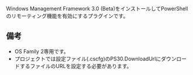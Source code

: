 Windows Management Framework 3.0 (Beta)をインストールしてPowerShellのリモーティング機能を有効にするプラグインです。

備考
-----
* OS Family 2専用です。
* プロジェクトでは設定ファイル(.cscfg)のPS30.DownloadUrlにダウンロードするファイルのURLを設定する必要があります。

